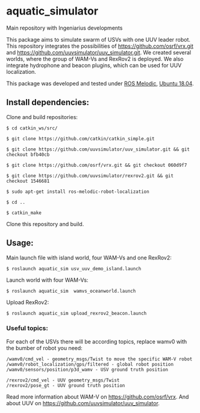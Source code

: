 # aquatic_simulator

Main repository with Ingeniarius developments

This package aims to simulate swarm of USVs with one UUV leader robot. This repository integrates the possibilities of https://github.com/osrf/vrx.git and https://github.com/uuvsimulator/uuv_simulator.git.
We created several worlds, where the group of WAM-Vs and RexRov2 is deployed. We also integrate hydrophone and beacon plugins, which can be used for UUV localization.

This package was developed and tested under [ROS Melodic](http://wiki.ros.org/melodic/Installation/Ubuntu), [Ubuntu 18.04](https://releases.ubuntu.com/18.04/).

## Install dependencies:

Clone and build repositories:

```
$ cd catkin_ws/src/

$ git clone https://github.com/catkin/catkin_simple.git

$ git clone https://github.com/uuvsimulator/uuv_simulator.git && git checkout bfb40cb

$ git clone https://github.com/osrf/vrx.git && git checkout 060d9f7

$ git clone https://github.com/uuvsimulator/rexrov2.git && git checkout 1546681

$ sudo apt-get install ros-melodic-robot-localization

$ cd ..

$ catkin_make
```
Clone this repository and build.

## Usage:

Main launch file with island world, four WAM-Vs and one RexRov2:
```
$ roslaunch aquatic_sim usv_uuv_demo_island.launch

```
Launch world with four WAM-Vs:
```
$ roslaunch aquatic_sim  wamvs_oceanworld.launch
```
Upload RexRov2:
```
$ roslaunch aquatic_sim upload_rexrov2_beacon.launch
```

### Useful topics:
For each of the USVs there will be according topics, replace wamv0 with the bumber of robot you need:
    
    /wamv0/cmd_vel - geometry_msgs/Twist to move the specific WAM-V robot
    /wamv0/robot_localization/gps/filtered - global robot position
    /wamv0/sensors/position/p3d_wamv - USV ground truth position
    
    /rexrov2/cmd_vel - UUV geometry_msgs/Twist
    /rexrov2/pose_gt - UUV ground truth position
    
Read more information about WAM-V on https://github.com/osrf/vrx.
And about UUV on https://github.com/uuvsimulator/uuv_simulator.